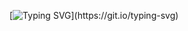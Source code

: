 [![Typing SVG](https://readme-typing-svg.demolab.com?font=montserat&pause=1000&color=4493F8&width=435&lines=Welcome+to+my+Github+profile!;Hi%2C+everyone!+I'm+Gustavo+Alvim.)](https://git.io/typing-svg)
